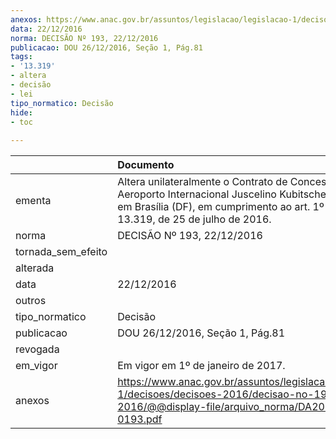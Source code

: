 ```yaml
---
anexos: https://www.anac.gov.br/assuntos/legislacao/legislacao-1/decisoes/decisoes-2016/decisao-no-193-22-12-2016/@@display-file/arquivo_norma/DA2016-0193.pdf
data: 22/12/2016
norma: DECISÃO Nº 193, 22/12/2016
publicacao: DOU 26/12/2016, Seção 1, Pág.81
tags:
- '13.319'
- altera
- decisão
- lei
tipo_normatico: Decisão
hide: 
- toc 
 
---
```


|                    | Documento                                                                                                                                                                                        |
|:-------------------|:-------------------------------------------------------------------------------------------------------------------------------------------------------------------------------------------------|
| ementa             | Altera unilateralmente o Contrato de Concessão do Aeroporto Internacional Juscelino Kubitschek, localizado em Brasília (DF), em cumprimento ao art. 1º da Lei nº 13.319, de 25 de julho de 2016. |
| norma              | DECISÃO Nº 193, 22/12/2016                                                                                                                                                                       |
| tornada_sem_efeito |                                                                                                                                                                                                  |
| alterada           |                                                                                                                                                                                                  |
| data               | 22/12/2016                                                                                                                                                                                       |
| outros             |                                                                                                                                                                                                  |
| tipo_normatico     | Decisão                                                                                                                                                                                          |
| publicacao         | DOU 26/12/2016, Seção 1, Pág.81                                                                                                                                                                  |
| revogada           |                                                                                                                                                                                                  |
| em_vigor           | Em vigor em 1º de janeiro de 2017.                                                                                                                                                               |
| anexos             | https://www.anac.gov.br/assuntos/legislacao/legislacao-1/decisoes/decisoes-2016/decisao-no-193-22-12-2016/@@display-file/arquivo_norma/DA2016-0193.pdf                                           |